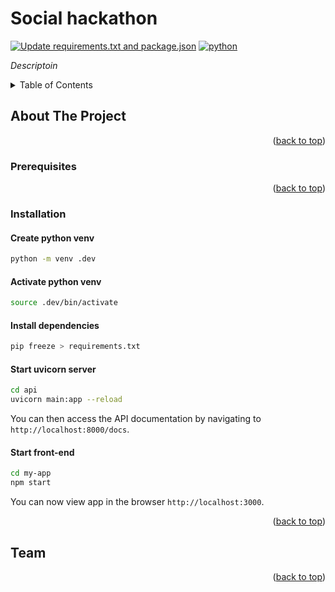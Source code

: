 # Social hackathon

[![Update requirements.txt and package.json](https://github.com/vasileiosalevizos/socialhackathon/actions/workflows/github-actions.yml/badge.svg)](https://github.com/vasileiosalevizos/socialhackathon/actions/workflows/github-actions.yml)
[![python](https://github.com/vasileiosalevizos/socialhackathon/actions/workflows/python.yml/badge.svg)](https://github.com/vasileiosalevizos/socialhackathon/actions/workflows/python.yml)

_Descriptoin_

<details>
  <summary>Table of Contents</summary>
  <ol>
    <li>
      <a href="#about-the-project">About The Project</a>
      <ul>
        <li><a href="#built-with">Built With</a></li>
      </ul>
    </li>
    <li>
      <a href="#getting-started">Getting Started</a>
      <ul>
        <li><a href="#prerequisites">Prerequisites</a></li>
        <li><a href="#installation">Installation</a></li>
      </ul>
    </li>
    <li><a href="#usage">Usage</a></li>
    <li><a href="#roadmap">Roadmap</a></li>
    <li><a href="#team">Team</a></li>
  </ol>
</details>

## About The Project

<p align="right">(<a href="#readme-top">back to top</a>)</p>

### Prerequisites

<p align="right">(<a href="#readme-top">back to top</a>)</p>


### Installation

#### Create python venv

```bash
python -m venv .dev
```

#### Activate python venv

```bash
source .dev/bin/activate
```

#### Install dependencies

```bash
pip freeze > requirements.txt

```

#### Start uvicorn server

```bash
cd api
uvicorn main:app --reload
```
You can then access the API documentation by navigating to ``http://localhost:8000/docs``.

#### Start front-end

```bash
cd my-app
npm start
```

You can now view app in the browser ``http://localhost:3000``.

<p align="right">(<a href="#readme-top">back to top</a>)</p>

## Team

<p align="right">(<a href="#readme-top">back to top</a>)</p>

